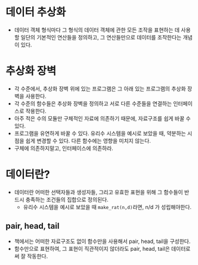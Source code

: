 # 데이터 추상화

- 데이터 객체 형식마다 그 형식의 데이터 객체에 관한 모든 조작을 표현하는 데 사용할 일단의 기본적인 연산들을 정의하고, 그 연산들만으로 데이터를 조작한다는 개념이 있다.

# 추상화 장벽

- 각 수준에서, 추상화 장벽 위에 있는 프로그램은 그 아래 있는 프로그램의 추상화 장벽을 사용한다.
- 각 수준의 함수들은 추상화 장벽을 정의하고 서로 다른 수준들을 연결하는 인터페이스로 작용한다.
- 아주 적은 수의 모듈만 구체적인 자료에 의존하기 때문에, 자료구조를 쉽게 바꿀 수 있다.
- 프로그램을 유연하게 바꿀 수 있다. 유리수 시스템을 예시로 보았을 때, 약분하는 시점을 쉽게 변경할 수 있다. 다른 함수에는 영향을 미치지 않는다.
- 구체에 의존하지말고, 인터페이스에 의존하라.

# 데이터란?

- 데이터란 어떠한 선택자들과 생성자들, 그리고 유효한 표현을 위해 그 함수들이 반드시 충족하는 조건들의 집합으로 정의된다.
  - 유리수 시스템을 예시로 보았을 때 `make_rat(n,d)`라면, n/d 가 성립해야한다.

## pair, head, tail

- 책에서는 어떠한 자료구조도 없이 함수만을 사용해서 pair, head, tail을 구성한다.
- 함수만으로 표현하여, 그 표현이 직관적이지 않더라도 pair, head, tail은 데이터로써 잘 작동한다.
